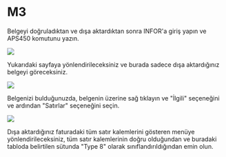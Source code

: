 # M3

Belgeyi doğruladıktan ve dışa aktardıktan sonra INFOR'a giriş yapın ve APS450 komutunu yazın.

![](https://lh7-us.googleusercontent.com/i4iRIFS78R3roSyp5i6TK8VCp3\_GLgdet13ZyWRgUJjaTkLnl4Kfm-fv\_xky2Pu-LHmvrjLHhv1es\_MpBZAQV0fZPmYa7fsEye9IyNGkLsJNwPIRlSWKZ8BOitnImB6szvGZfaqu-gzVL8vbBhsmpHA)

Yukarıdaki sayfaya yönlendirileceksiniz ve burada sadece dışa aktardığınız belgeyi göreceksiniz.

![](https://lh7-us.googleusercontent.com/zvHZ3f9eVk04gFXYvmCFJZH4zXY9HnuK5BwU-iO7aemf9fVXWDa7Yy6j9F6fIuN0Nx5mlBsRBVbYexe4D547kkgWMMWfEx1sjjEmfORq6cf1gel94LchPvBdPP6htbcCe0bveKRIUlQjr13HPXn49yM)

Belgenizi bulduğunuzda, belgenin üzerine sağ tıklayın ve "İlgili" seçeneğini ve ardından "Satırlar" seçeneğini seçin.

![](https://lh7-us.googleusercontent.com/BTIGc1czaZLPysu1BMTr1hUL\_u0RlnuP0wV7xghtfpyw4L1VEDukpVPJt2VYyD88\_-dQGJ5zaYn4mPKbmJal52-9TwkGzJNBCZ7bgWStiJrWHAIsTGp-BM9TCY328ysf1LJINXKVEOBkdCPFXPxLrzI)

Dışa aktardığınız faturadaki tüm satır kalemlerini gösteren menüye yönlendirileceksiniz, tüm satır kalemlerinin doğru olduğundan ve buradaki tabloda belirtilen sütunda "Type 8" olarak sınıflandırıldığından emin olun.
